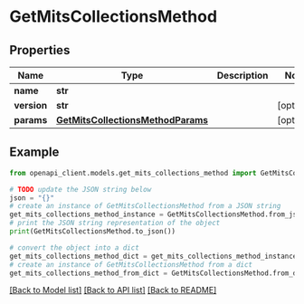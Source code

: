 # GetMitsCollectionsMethod


## Properties

Name | Type | Description | Notes
------------ | ------------- | ------------- | -------------
**name** | **str** |  | 
**version** | **str** |  | [optional] 
**params** | [**GetMitsCollectionsMethodParams**](GetMitsCollectionsMethodParams.md) |  | [optional] 

## Example

```python
from openapi_client.models.get_mits_collections_method import GetMitsCollectionsMethod

# TODO update the JSON string below
json = "{}"
# create an instance of GetMitsCollectionsMethod from a JSON string
get_mits_collections_method_instance = GetMitsCollectionsMethod.from_json(json)
# print the JSON string representation of the object
print(GetMitsCollectionsMethod.to_json())

# convert the object into a dict
get_mits_collections_method_dict = get_mits_collections_method_instance.to_dict()
# create an instance of GetMitsCollectionsMethod from a dict
get_mits_collections_method_from_dict = GetMitsCollectionsMethod.from_dict(get_mits_collections_method_dict)
```
[[Back to Model list]](../README.md#documentation-for-models) [[Back to API list]](../README.md#documentation-for-api-endpoints) [[Back to README]](../README.md)


